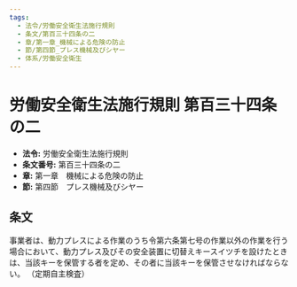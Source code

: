 ```yaml
---
tags:
  - 法令/労働安全衛生法施行規則
  - 条文/第百三十四条の二
  - 章/第一章_機械による危険の防止
  - 節/第四節_プレス機械及びシヤー
  - 体系/労働安全衛生
---
```

# 労働安全衛生法施行規則 第百三十四条の二

- **法令:** 労働安全衛生法施行規則
- **条文番号:** 第百三十四条の二
- **章:** 第一章　機械による危険の防止
- **節:** 第四節　プレス機械及びシヤー

## 条文
事業者は、動力プレスによる作業のうち令第六条第七号の作業以外の作業を行う場合において、動力プレス及びその安全装置に切替えキースイツチを設けたときは、当該キーを保管する者を定め、その者に当該キーを保管させなければならない。
（定期自主検査）

